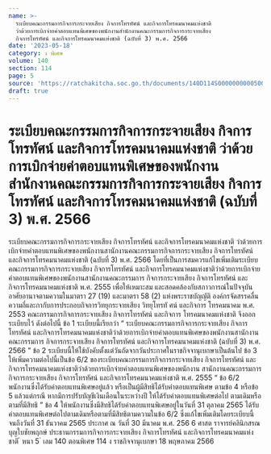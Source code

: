 ```yaml
---
name: >-
  ระเบียบคณะกรรมการกิจการกระจายเสียง กิจการโทรทัศน์ และกิจการโทรคมนาคมแห่งชาติ
  ว่าด้วยการเบิกจ่ายค่าตอบแทนพิเศษของพนักงานสำนักงานคณะกรรมการกิจการกระจายเสียง
  กิจการโทรทัศน์ และกิจการโทรคมนาคมแห่งชาติ (ฉบับที่ 3) พ.ศ. 2566
date: '2023-05-18'
category: ง พิเศษ
volume: 140
section: 114
page: 5
source: 'https://ratchakitcha.soc.go.th/documents/140D114S0000000000500.pdf'
draft: true
---
```


# ระเบียบคณะกรรมการกิจการกระจายเสียง กิจการโทรทัศน์ และกิจการโทรคมนาคมแห่งชาติ ว่าด้วยการเบิกจ่ายค่าตอบแทนพิเศษของพนักงานสำนักงานคณะกรรมการกิจการกระจายเสียง กิจการโทรทัศน์ และกิจการโทรคมนาคมแห่งชาติ (ฉบับที่ 3) พ.ศ. 2566

ระเบียบคณะกรรมการกิจการกระจายเสียง กิจการโทรทัศน์ และกิจการโทรคมนาคมแห่งชาติ ว่าด้วยการเบิกจ่ายค่าตอบแทนพิเศษของพนักงานสานักงานคณะกรรมการกิจการกระจายเสียง กิจการโทรทัศน์ และกิจการโทรคมนาคมแห่งชาติ (ฉบับที่ 3) พ.ศ. 2566 โดยที่เป็นการสมควรแก้ไขเพิ่มเติมระเบียบคณะกรรมการกิจการกระจายเสียง กิจการโทรทัศน์ และกิจการโทรคมนาคมแห่งชาติว่าด้วยการเบิกจ่ายค่าตอบแทนพิเศษของพนักงานสานักงานคณะกรรมการ กิจการกระจายเสียง กิจการโทรทัศน์ และกิจการโทรคมนาคมแห่งชาติ พ.ศ. 2555 เพื่อให้เหมาะสม และสอดคล้องกับสภาวการณ์ในปัจจุบัน อาศัยอานาจตามความในมาตรา 27 (19) และมาตรา 58 (2) แห่งพระราชบัญญัติ องค์กรจัดสรรคลื่นความถี่และกากับการประกอบกิจการวิทยุกระจายเสียง วิทยุโทรทั ศน์ และกิจการ โทรคมนาคม พ.ศ. 2553 คณะกรรมการกิจการกระจายเสียง กิจการโทรทัศน์ และกิจการ โทรคมนาคมแห่งชาติ จึงออกระเบียบไว้ ดังต่อไปนี้ ข้อ 1 ระเบียบนี้เรียกว่า “ ระเบียบคณะกรรมการกิจการกระจายเสียง กิจการโทรทัศน์ และกิจการโทรคมนาคมแห่งชาติว่าด้วยการเบิกจ่ายค่าตอบแทนพิเศษของพนักงานสานักงานคณะกรรมการ กิจการกระจายเสียง กิจการโทรทัศน์ และกิจการโทรคมนาคมแห่งชาติ (ฉบับที่ 3) พ.ศ. 2566 ” ข้อ 2 ระเบียบนี้ให้ใช้บังคับตั้งแต่วันถัดจากวันประกาศในราชกิจจานุเบกษาเป็นต้นไป ข้อ 3 ให้เพิ่มความต่อไปนี้เป็นข้อ 6/2 ของระเบียบคณะกรรมการกิจการกระจายเสียง กิจการโทรทัศน์ และกิจการโทรคมนาคมแห่งชาติว่าด้วยการเบิกจ่ายค่าตอบแทนพิเศษของพนักงาน สานักงานคณะกรรมการกิจการกระจายเสียง กิจการโทรทัศน์ และกิจการโทรคมนาคมแห่งชาติ พ.ศ. 2555 “ ข้อ 6/2 พนักงานซึ่งได้รับค่าตอบแทนพิเศษอยู่แล้ว หรือเป็นผู้มีสิทธิได้รับค่าตอบแทนพิเศษ ตามข้อ 4 หรือข้อ 5 แล้วแต่กรณี หากมีการปรับบัญชีเงินเดือนในระหว่างปี ให้ได้รับค่าตอบแทนพิเศษต่อไป ตามเดิมหรือตามที่มีสิทธิ ” ข้อ 4 ให้พนักงานซึ่งมีสิทธิได้รับค่าตอบแทนพิเศษอยู่ในวันที่ 31 ตุลาคม 2565 ได้รับค่าตอบแทนพิเศษต่อไปตามเดิมหรือตามที่มีสิทธิตามความในข้อ 6/2 ซึ่งแก้ไขเพิ่มเติมโดยระเบียบนี้ จนถึงวันที่ 31 ธันวาคม 2565 ประกาศ ณ วันที่ 30 มีนาคม พ.ศ. 256 6 ศาสต ราจารย์คลินิกสรณ บุญใบชัยพฤกษ์ ประธานกรรมการกิจการกระจายเสียง กิจการโทรทัศน์ และกิจการโทรคมนาคมแห่งชาติ ้ หนา 5 ่ เลม 140 ตอนพิเศษ 114 ง ราชกิจจานุเบกษา 18 พฤษภาคม 2566
